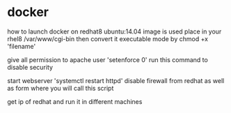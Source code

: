 # docker
how to launch docker on redhat8
ubuntu:14.04 image is used
place in your rhel8 /var/www/cgi-bin
then convert it executable mode by chmod +x 'filename'

give all permission to apache user
'setenforce 0' run this command to disable security

start webserver 'systemctl restart httpd'
disable firewall from redhat as well as form where you will call this script

get ip of redhat and run it in different machines

